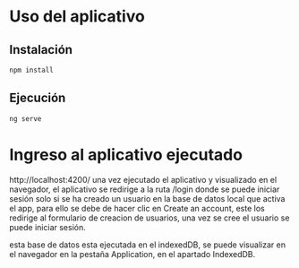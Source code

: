 # Uso del aplicativo

## Instalación

```bash
npm install
```

## Ejecución

```bash
ng serve
```

# Ingreso al aplicativo ejecutado

http://localhost:4200/ una vez ejecutado el aplicativo y visualizado en el navegador, el aplicativo se redirige a la ruta /login donde se puede iniciar sesión solo si se ha creado un usuario en la base de datos local que activa el app, para ello se debe de hacer clic en Create an account, este los redirige al formulario de creacion de usuarios, una vez se cree el usuario se puede iniciar sesión.

esta base de datos esta ejecutada en el indexedDB, se puede visualizar en el navegador en la pestaña Application, en el apartado IndexedDB.
